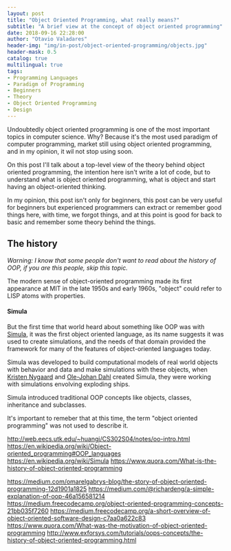 ```yaml
---
layout: post
title: "Object Oriented Programming, what really means?"
subtitle: "A brief view at the concept of object oriented programming"
date: 2018-09-16 22:28:00
author: "Otavio Valadares"
header-img: "img/in-post/object-oriented-programming/objects.jpg"
header-mask: 0.5
catalog: true
multilingual: true
tags:
- Programming Languages
- Paradigm of Programming
- Beginners
- Theory
- Object Oriented Programming
- Design
---
```


Undoubtedly object oriented programming is one of the most important topics in computer science. Why? Because it's the most used paradigm of computer programming, market still using object oriented programming, and in my opinion, it wil not stop using soon.

On this post I'll talk about a top-level view of the theory behind object oriented programming, the intention here isn't write a lot of code, but to understand what is object oriented programming, what is object and start having an object-oriented thinking.

In my opinion, this post isn't only for beginners, this post can be very useful for beginners but experienced programmers can extract or remember good things here, with time, we forgot things, and at this point is good for back to basic and remember some theory behind the things.

## The history

*Warning: I know that some people don't want to read about the history of OOP, if you are this people, skip this topic.*

The modern sense of object-oriented programming made its first appearance at MIT in the late 1950s and early 1960s, "object" could refer to LISP atoms with properties.

#### Simula

But the first time that world heard about something like OOP was with [Simula](https://en.wikipedia.org/wiki/Simula), it was the first object oriented language, as its name suggests it was used to create simulations, and the needs of that domain provided the framework for many of the features of object-oriented languages today.

Simula was developed to build computational models of real world objects with behavior and data and make simulations with these objects, when [Kristen Nygaard](https://en.wikipedia.org/wiki/Kristen_Nygaard) and [Ole-Johan Dahl](https://en.wikipedia.org/wiki/Ole-Johan_Dahl) created Simula, they were working with simulations envolving exploding ships.

Simula introduced traditional OOP concepts like objects, classes, inheritance and subclasses.

It's important to remeber that at this time, the term "object oriented programming" was not used to describe it.

http://web.eecs.utk.edu/~huangj/CS302S04/notes/oo-intro.html
https://en.wikipedia.org/wiki/Object-oriented_programming#OOP_languages
https://en.wikipedia.org/wiki/Simula
https://www.quora.com/What-is-the-history-of-object-oriented-programming


https://medium.com/omarelgabrys-blog/the-story-of-object-oriented-programming-12d1901a1825
https://medium.com/@richardeng/a-simple-explanation-of-oop-46a156581214
https://medium.freecodecamp.org/object-oriented-programming-concepts-21bb035f7260
https://medium.freecodecamp.org/a-short-overview-of-object-oriented-software-design-c7aa0a622c83
https://www.quora.com/What-was-the-motivation-of-object-oriented-programming
http://www.exforsys.com/tutorials/oops-concepts/the-history-of-object-oriented-programming.html

